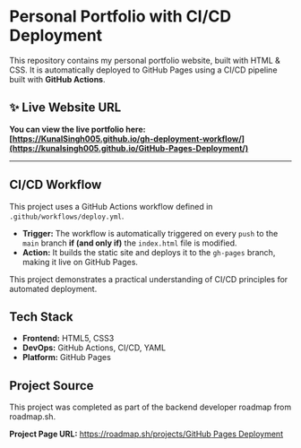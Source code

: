 # Personal Portfolio with CI/CD Deployment

This repository contains my personal portfolio website, built with HTML & CSS. It is automatically deployed to GitHub Pages using a CI/CD pipeline built with **GitHub Actions**.

## ✨ Live Website URL

**You can view the live portfolio here:**
**[https://KunalSingh005.github.io/gh-deployment-workflow/](https://kunalsingh005.github.io/GitHub-Pages-Deployment/)**

---

## CI/CD Workflow

This project uses a GitHub Actions workflow defined in `.github/workflows/deploy.yml`.

* **Trigger:** The workflow is automatically triggered on every `push` to the `main` branch **if (and only if)** the `index.html` file is modified.
* **Action:** It builds the static site and deploys it to the `gh-pages` branch, making it live on GitHub Pages.

This project demonstrates a practical understanding of CI/CD principles for automated deployment.

## Tech Stack

* **Frontend:** HTML5, CSS3
* **DevOps:** GitHub Actions, CI/CD, YAML
* **Platform:** GitHub Pages


## Project Source

This project was completed as part of the backend developer roadmap from roadmap.sh.

**Project Page URL:** [https://roadmap.sh/projects/GitHub Pages Deployment](https://roadmap.sh/projects/github-actions-deployment-workflow)
